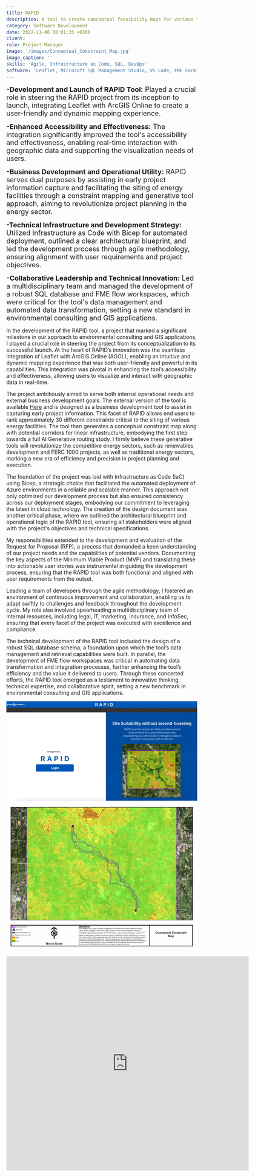 ```yaml
---
title: RAPID
description: A tool to create conceptual feasibility maps for various types of energy projects
category: Software Development
date: 2022-11-06 08:01:35 +0300
client: 
role: Project Manager
image: '/images/Conceptual_Constraint_Map.jpg'
image_caption: ''
skills: 'Agile, Infrastructure as Code, SQL, DevOps'
software: 'Leaflet, Microsoft SQL Management Studio, VS Code, FME Form, FME Flow'
---
```


<font size="4"> <strong>-Development and Launch of RAPID Tool:</strong> Played a crucial role in steering the RAPID project from its inception to launch, integrating Leaflet with ArcGIS Online to create a user-friendly and dynamic mapping experience.</font>

<font size="4"><strong>-Enhanced Accessibility and Effectiveness:</strong> The integration significantly improved the tool's accessibility and effectiveness, enabling real-time interaction with geographic data and supporting the visualization needs of users.</font>

<font size="4"><strong>-Business Development and Operational Utility:</strong> RAPID serves dual purposes by assisting in early project information capture and facilitating the siting of energy facilities through a constraint mapping and generative tool approach, aiming to revolutionize project planning in the energy sector.</font>

<font size="4"><strong>-Technical Infrastructure and Development Strategy:</strong> Utilized Infrastructure as Code with Bicep for automated deployment, outlined a clear architectural blueprint, and led the development process through agile methodology, ensuring alignment with user requirements and project objectives.</font>

<font size="4"><strong>-Collaborative Leadership and Technical Innovation:</strong> Led a multidisciplinary team and managed the development of a robust SQL database and FME flow workspaces, which were critical for the tool's data management and automated data transformation, setting a new standard in environmental consulting and GIS applications.</font>

In the development of the RAPID tool, a project that marked a significant milestone in our approach to environmental consulting and GIS applications, I played a crucial role in steering the project from its conceptualization to its successful launch. At the heart of RAPID’s innovation was the seamless integration of Leaflet with ArcGIS Online (AGOL), enabling an intuitive and dynamic mapping experience that was both user-friendly and powerful in its capabilities. This integration was pivotal in enhancing the tool’s accessibility and effectiveness, allowing users to visualize and interact with geographic data in real-time.

The project ambitiously aimed to serve both internal operational needs and external business development goals. The external version of the tool is available [Here](https://ens-rapid-prod.azurewebsites.net/Login) and is designed as a business development tool to assist in capturing early project information. This facet of RAPID allows end users to rank approximately 30 different constraints critical to the siting of various energy facilities. The tool then generates a conceptual constraint map along with potential corridors for linear infrastructure, embodying the first step towards a full AI Generative routing study. I firmly believe these generative tools will revolutionize the competitive energy sectors, such as renewables development and FERC 1000 projects, as well as traditional energy sectors, marking a new era of efficiency and precision in project planning and execution.

The foundation of the project was laid with Infrastructure as Code (IaC) using Bicep, a strategic choice that facilitated the automated deployment of Azure environments in a reliable and scalable manner. This approach not only optimized our development process but also ensured consistency across our deployment stages, embodying our commitment to leveraging the latest in cloud technology. The creation of the design document was another critical phase, where we outlined the architectural blueprint and operational logic of the RAPID tool, ensuring all stakeholders were aligned with the project's objectives and technical specifications.

My responsibilities extended to the development and evaluation of the Request for Proposal (RFP), a process that demanded a keen understanding of our project needs and the capabilities of potential vendors. Documenting the key aspects of the Minimum Viable Product (MVP) and translating these into actionable user stories was instrumental in guiding the development process, ensuring that the RAPID tool was both functional and aligned with user requirements from the outset.

Leading a team of developers through the agile methodology, I fostered an environment of continuous improvement and collaboration, enabling us to adapt swiftly to challenges and feedback throughout the development cycle. My role also involved spearheading a multidisciplinary team of internal resources, including legal, IT, marketing, insurance, and InfoSec, ensuring that every facet of the project was executed with excellence and compliance.

The technical development of the RAPID tool included the design of a robust SQL database schema, a foundation upon which the tool’s data management and retrieval capabilities were built. In parallel, the development of FME flow workspaces was critical in automating data transformation and integration processes, further enhancing the tool’s efficiency and the value it delivered to users. Through these concerted efforts, the RAPID tool emerged as a testament to innovative thinking, technical expertise, and collaborative spirit, setting a new benchmark in environmental consulting and GIS applications.

<div class="gallery-box">
  <div class="gallery">
    <img src="/images/RAPID.jpeg" loading="lazy" alt="Project">
    <img src="/images/Conceptual_Constraint_Map.jpg" loading="lazy" alt="Project">
  </div>
  <em></em>
</div>

<p><iframe src="https://player.vimeo.com/video/843721624?h=51e6f44c28" width="640" height="564" frameborder="0" allow="autoplay; fullscreen" allowfullscreen></iframe></p>



